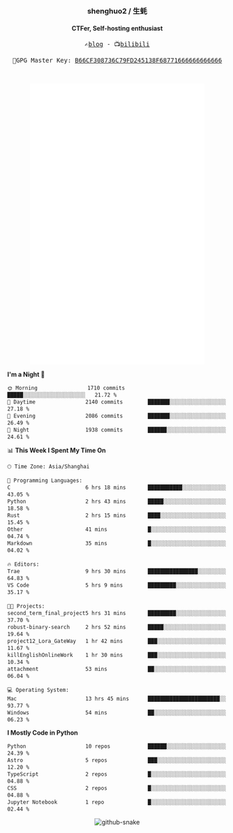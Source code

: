 <h3 align="center"> shenghuo2 / 生蚝 </h3>
<h4 align="center" >CTFer, Self-hosting enthusiast</h3>


<p align="center">
  <samp>
    ✍️<a href="https://blog.shenghuo2.top/">blog</a> -
    📺<a href="https://space.bilibili.com/85894935">bilibili</a>
  </samp>
</p>
<p align="center">
  <samp>
     🔐GPG Master Key: <a align="center" href="https://github.com/shenghuo2.gpg">B66CF308736C79FD245138F68771666666666666</a>
  </samp>
</p>
<br>
<p align="center">
  <a href="https://github.com/shenghuo2">
    <img width="400" align="top" src="https://github.com/shenghuo2/shenghuo2/blob/main/metrics.left.svg" />
  </a>
  <a href="https://github.com/shenghuo2">
    <img width="400" align="top" src="https://github.com/shenghuo2/shenghuo2/blob/main/metrics.right.svg" />
  </a>
</p>


<!--START_SECTION:waka-->
**I'm a Night 🦉** 

```text
🌞 Morning                1710 commits        █████░░░░░░░░░░░░░░░░░░░░   21.72 % 
🌆 Daytime                2140 commits        ███████░░░░░░░░░░░░░░░░░░   27.18 % 
🌃 Evening                2086 commits        ███████░░░░░░░░░░░░░░░░░░   26.49 % 
🌙 Night                  1938 commits        ██████░░░░░░░░░░░░░░░░░░░   24.61 % 
```


📊 **This Week I Spent My Time On** 

```text
🕑︎ Time Zone: Asia/Shanghai

💬 Programming Languages: 
C                        6 hrs 18 mins       ███████████░░░░░░░░░░░░░░   43.05 % 
Python                   2 hrs 43 mins       █████░░░░░░░░░░░░░░░░░░░░   18.58 % 
Rust                     2 hrs 15 mins       ████░░░░░░░░░░░░░░░░░░░░░   15.45 % 
Other                    41 mins             █░░░░░░░░░░░░░░░░░░░░░░░░   04.74 % 
Markdown                 35 mins             █░░░░░░░░░░░░░░░░░░░░░░░░   04.02 % 

🔥 Editors: 
Trae                     9 hrs 30 mins       ████████████████░░░░░░░░░   64.83 % 
VS Code                  5 hrs 9 mins        █████████░░░░░░░░░░░░░░░░   35.17 % 

🐱‍💻 Projects: 
second_term_final_project5 hrs 31 mins       █████████░░░░░░░░░░░░░░░░   37.70 % 
robust-binary-search     2 hrs 52 mins       █████░░░░░░░░░░░░░░░░░░░░   19.64 % 
project12_Lora_GateWay   1 hr 42 mins        ███░░░░░░░░░░░░░░░░░░░░░░   11.67 % 
killEnglishOnlineWork    1 hr 30 mins        ███░░░░░░░░░░░░░░░░░░░░░░   10.34 % 
attachment               53 mins             ██░░░░░░░░░░░░░░░░░░░░░░░   06.04 % 

💻 Operating System: 
Mac                      13 hrs 45 mins      ███████████████████████░░   93.77 % 
Windows                  54 mins             ██░░░░░░░░░░░░░░░░░░░░░░░   06.23 % 
```

**I Mostly Code in Python** 

```text
Python                   10 repos            ██████░░░░░░░░░░░░░░░░░░░   24.39 % 
Astro                    5 repos             ███░░░░░░░░░░░░░░░░░░░░░░   12.20 % 
TypeScript               2 repos             █░░░░░░░░░░░░░░░░░░░░░░░░   04.88 % 
CSS                      2 repos             █░░░░░░░░░░░░░░░░░░░░░░░░   04.88 % 
Jupyter Notebook         1 repo              █░░░░░░░░░░░░░░░░░░░░░░░░   02.44 % 
```




<!--END_SECTION:waka-->


<div align="center">
  <picture>
    <source media="(prefers-color-scheme: dark)" srcset="https://gist.githubusercontent.com/shenghuo2/bfce20b14ab0484cef03bae6e60e0b3a/raw/github-snake-dark.svg" />
    <source media="(prefers-color-scheme: light)" srcset="https://gist.githubusercontent.com/shenghuo2/bfce20b14ab0484cef03bae6e60e0b3a/raw/github-snake.svg" />
    <img alt="github-snake" src="https://gist.githubusercontent.com/shenghuo2/bfce20b14ab0484cef03bae6e60e0b3a/raw/github-snake.svg" />
  </picture>
</div>

<!--
**shenghuo2/shenghuo2** is a ✨ _special_ ✨ repository because its `README.md` (this file) appears on your GitHub profile.

Here are some ideas to get you started:

- 🔭 I’m currently working on ...
- 🌱 I’m currently learning ...
- 👯 I’m looking to collaborate on ...
- 🤔 I’m looking for help with ...
- 💬 Ask me about ...
- 📫 How to reach me: ...
- 😄 Pronouns: ...
- ⚡ Fun fact: ...
-->
